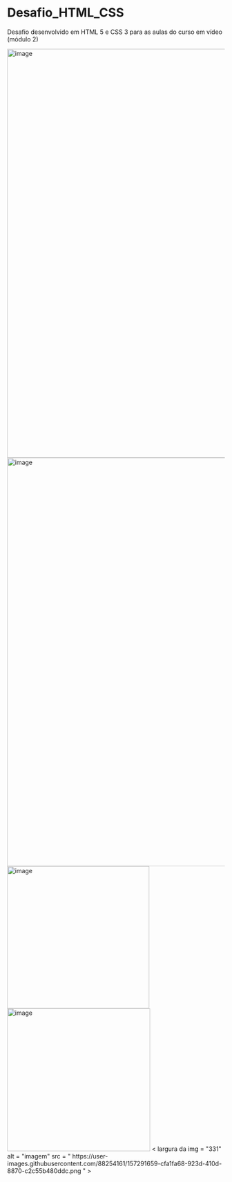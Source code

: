 # Desafio_HTML_CSS
Desafio desenvolvido em HTML 5 e CSS 3 para as aulas do curso em vídeo (módulo 2)

<img width="947" alt="image" src="https://user-images.githubusercontent.com/88254161/157290876-a82552d7-84af-4058-bb79-d71e18df0042.png">
<img width="946" alt="image" src="https://user-images.githubusercontent.com/88254161/157291009-b8e1ac1b-45b7-4608-82ca-53c81fbfe6b0.png">

<img width="329" alt="image" src="https://user-images.githubusercontent.com/88254161/157291474-7b85daa8-a0a5-4f1d-aa5f-db4544894a05.png">
<img width="331" alt="image" src="https://user-images.githubusercontent.com/88254161/157291910-e3641517-1ef6-49a3-9a4d-2616766bb73b.png">
< largura da img  = "331" alt = "imagem" src = " https://user-images.githubusercontent.com/88254161/157291659-cfa1fa68-923d-410d-8870-c2c55b480ddc.png " >  
